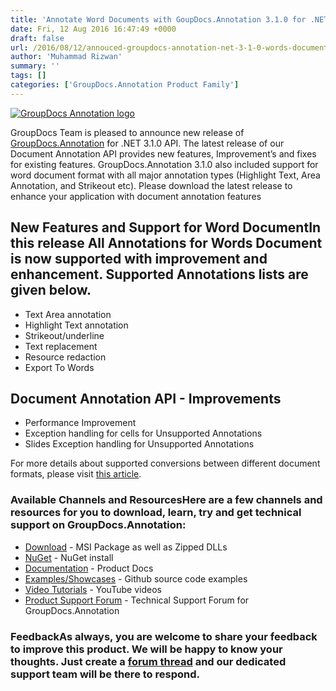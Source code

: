 ```yaml
---
title: 'Annotate Word Documents with GoupDocs.Annotation 3.1.0 for .NET API'
date: Fri, 12 Aug 2016 16:47:49 +0000
draft: false
url: /2016/08/12/annouced-groupdocs-annotation-net-3-1-0-words-document-format-support/
author: 'Muhammad Rizwan'
summary: ''
tags: []
categories: ['GroupDocs.Annotation Product Family']
---
```


[![GroupDocs Annotation logo](https://blog.groupdocs.com/wp-content/uploads/sites/4/2016/06/groupdocs-annotation.png)](http://www.groupdocs.com/dot-net/document-annotation-library)

GroupDocs Team is pleased to announce new release of [GroupDocs.Annotation](http://groupdocs.com/Community/files/8/.net-libraries/groupdocs_annotation_for_.net/default.aspx "Document Annotation API") for .NET 3.1.0 API. The latest release of our Document Annotation API provides new features, Improvement’s and fixes for existing features. GroupDocs.Annotation 3.1.0 also included support for word document format with all major annotation types (Highlight Text, Area Annotation, and Strikeout etc). Please download the latest release to enhance your application with document annotation features

## New Features and Support for Word DocumentIn this release All Annotations for Words Document is now supported with improvement and enhancement. Supported Annotations lists are given below.

*   Text Area annotation
*   Highlight Text annotation
*   Strikeout/underline
*   Text replacement
*   Resource redaction
*   Export To Words

## Document Annotation API - Improvements

*   Performance Improvement
*   Exception handling for cells for Unsupported Annotations
*   Slides Exception handling for Unsupported Annotations

For more details about supported conversions between different document formats, please visit [this article](http://www.groupdocs.com/docs/display/annotationnet/Features+Overview "Document Annotation").

### Available Channels and ResourcesHere are a few channels and resources for you to download, learn, try and get technical support on GroupDocs.Annotation:

*   [Download](http://groupdocs.com/Community/files/8/.net-libraries/groupdocs_annotation_for_.net/default.aspx) - MSI Package as well as Zipped DLLs
*   [NuGet](https://www.nuget.org/packages/groupdocs-annotation-dotnet/) \- NuGet install
*   [Documentation](http://www.groupdocs.com/docs/display/annotationnet/Getting+Started) \- Product Docs
*   [Examples/Showcases](https://github.com/groupdocs-annotation/GroupDocs.Annotation-for-.NET "examples,showcases") - Github source code examples
*   [Video Tutorials](https://www.youtube.com/channel/UC5zdCdyWw7gP2Y0_H6klwOA "video tutorials") - YouTube videos
*   [Product Support Forum](http://groupdocs.com/Community/forums/groupdocs.annotation-product-family/5/showforum.aspx "Support forum") - Technical Support Forum for GroupDocs.Annotation

### FeedbackAs always, you are welcome to share your feedback to improve this product. We will be happy to know your thoughts. Just create a [forum thread](http://groupdocs.com/Community/forums/groupdocs.annotation-product-family/5/showforum.aspx) and our dedicated support team will be there to respond.




